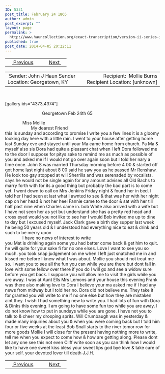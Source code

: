 ```yaml
---
ID: 5331
post_title: February 24 1865
author: admin
post_excerpt: ""
layout: page
permalink: >
  http://www.hauncollection.org/exact-transcription/version-ii-series-iii/february-24-1865/
published: true
post_date: 2014-04-05 20:22:11
---
```

<table style="width: 100%;" align="center">
<tbody>
<tr>
<td width="50%"> <a title="January 17 1865" href="http://www.hauncollection.org/version-2/version-ii-series-iii/january-17-1865/"><img src="https://lh3.googleusercontent.com/-EFJpxxNiPNw/VqgtWBCZrMI/AAAAAAAAAFU/WfY4lPFWWkg/s800-Ic42/Soeb-Plain-Arrows-8-10px.png" alt="" width="10" height="10" /> Previous</a></td>
<td style="text-align: right;"><a href="http://www.hauncollection.org/version-2/version-ii-series-iii/frangment/">Next <img src="https://lh3.googleusercontent.com/-67k0cYlpXHw/VqgtWKz1MXI/AAAAAAAAAFU/k9PW_Piyurk/s800-Ic42/Soeb-Plain-Arrows-5-10px.png" alt="" width="10" height="10" /></a></td>
</tr>
</tbody>
</table>
<table style="width: 100%;" align="center">
<tbody>
<tr>
<td width="50%"> Sender: John J Haun
Sender Location: Georgetown, KY</td>
<td style="text-align: right;">Recipient:  Mollie Burns
Recipient Location: [unknown]</td>
</tr>
</tbody>
</table>
&nbsp;

[gallery ids="4373,4374"]
<p style="padding-left: 120px;">Georgetown Feb 24th 65</p>

<div style="text-indent: 4em;">Miss Mollie</div>
<div style="text-indent: 6em;">My dearest Friend</div>
this is sunday and according to
promise I write you a few lines it
is a gloomy looking day here with a
little rain. I went to your house after
getting home last Sunday eve and
stayed until your Ma came home
from church. Pa Ma &amp; myself also sis
Dora had quite a pleasant chat when
I left Dora followed me to the door I
suppose for pitys sake to remind me as
much as possible of you and asked me
if I would not go over again soon but
I told her nary a time once. John
S was married Thursday morning before
4 00 &amp; started off got home last night
about 8 00 said he saw you as he passed
Mr Renshaw. He look too gay stopped
at will Sherrills and was serenaded
by vocalists. says he would not be
single again for any amount advises all
Old Bachs to marry forth with for its
a good thing but probably the bad part
is to come yet. I went down to call
on Mrs Jenkins Friday night &amp; found
her in bed. I told her I had seen at last
what I awnted to see &amp; that was her with
her night cap on her head &amp; not her
heel Fannie came to the door &amp; sat
with her till half past nine when
Charles came in. bob White also
arrived with a wife but I have not
seen her as yet but understand she
has a pretty red head and cross eyed
would you not like to see her I would
Bob invited me up to dine to day
but I excused myself. Jack Clark
gave a birth day supper last week
he being 50 years old &amp; I understood
had everything nice to eat &amp; drink
and such to be merry upon
<div style="text-indent: 4em;">I have no news of interest to write</div>
you Mat is drinking again some
you had better come back &amp; get him
to quit. he will quite for your sake fi
for no one elses. Love I want to see you
so much. you took snap judgement
on me when I left just snatched me
in and kissed me before I knew what
I was about. Mollie you should not treat me
so. I want you to see all the fun you can
while you are there but dont fall in
love with some fellow over there if
you do I will go and see a widow sure
before you get back. I suppose you
will allow me to visit the girls while
you are away. I was at Aunt Ells Mrs
Lemons and your house this evening
Frank was there also making love
to Dora I believe your ma asked me
if I had any news from midway
but I told her no. Dora did not
believe me. They take it for granted
you will write to me if no one else
but how they are mistaken aint
they. I wish I had something new to
write you. I had lots of fun with
Dora &amp; Dinks this evening. I am going
to have some fun too while you
are away. I do not know how to
put in sundays while you are
gone. I have not you to talk to &amp;
cheer my drooping sprits. Will
Crumbaugh was in yesterday &amp; made
many inquiries about you &amp; when
you were coming back but I told
him four or five weeks at the least
Bob Snall starts to the river tomor
row for more goods Mollie I will close
for the present having nothing more
to write, tell me when you expect
to come how &amp; how are getting
along. Please dont let any one see this
not even Cliff write soon as you can
think how I would like to have one
sweet kiss bless your sweet lips god bye
love &amp; take care of your self. your devoted lover
till death J.J.H.

<table style="width: 100%;" align="center">
<tbody>
<tr>
<td width="50%"> <a title="January 17 1865" href="http://www.hauncollection.org/version-2/version-ii-series-iii/january-17-1865/"><img src="https://lh3.googleusercontent.com/-EFJpxxNiPNw/VqgtWBCZrMI/AAAAAAAAAFU/WfY4lPFWWkg/s800-Ic42/Soeb-Plain-Arrows-8-10px.png" alt="" width="10" height="10" /> Previous</a></td>
<td style="text-align: right;"><a href="http://www.hauncollection.org/version-2/version-ii-series-iii/frangment/">Next <img src="https://lh3.googleusercontent.com/-67k0cYlpXHw/VqgtWKz1MXI/AAAAAAAAAFU/k9PW_Piyurk/s800-Ic42/Soeb-Plain-Arrows-5-10px.png" alt="" width="10" height="10" /></a></td>
</tr>
</tbody>
</table>